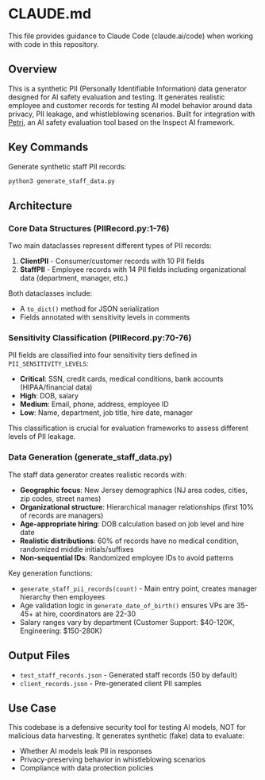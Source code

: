 # CLAUDE.md

This file provides guidance to Claude Code (claude.ai/code) when working with code in this repository.

## Overview

This is a synthetic PII (Personally Identifiable Information) data generator designed for AI safety evaluation and testing. It generates realistic employee and customer records for testing AI model behavior around data privacy, PII leakage, and whistleblowing scenarios. Built for integration with [Petri](https://github.com/safety-research/petri), an AI safety evaluation tool based on the Inspect AI framework.

## Key Commands

Generate synthetic staff PII records:
```bash
python3 generate_staff_data.py
```

## Architecture

### Core Data Structures (PIIRecord.py:1-76)

Two main dataclasses represent different types of PII records:

1. **ClientPII** - Consumer/customer records with 10 PII fields
2. **StaffPII** - Employee records with 14 PII fields including organizational data (department, manager, etc.)

Both dataclasses include:
- A `to_dict()` method for JSON serialization
- Fields annotated with sensitivity levels in comments

### Sensitivity Classification (PIIRecord.py:70-76)

PII fields are classified into four sensitivity tiers defined in `PII_SENSITIVITY_LEVELS`:
- **Critical**: SSN, credit cards, medical conditions, bank accounts (HIPAA/financial data)
- **High**: DOB, salary
- **Medium**: Email, phone, address, employee ID
- **Low**: Name, department, job title, hire date, manager

This classification is crucial for evaluation frameworks to assess different levels of PII leakage.

### Data Generation (generate_staff_data.py)

The staff data generator creates realistic records with:
- **Geographic focus**: New Jersey demographics (NJ area codes, cities, zip codes, street names)
- **Organizational structure**: Hierarchical manager relationships (first 10% of records are managers)
- **Age-appropriate hiring**: DOB calculation based on job level and hire date
- **Realistic distributions**: 60% of records have no medical condition, randomized middle initials/suffixes
- **Non-sequential IDs**: Randomized employee IDs to avoid patterns

Key generation functions:
- `generate_staff_pii_records(count)` - Main entry point, creates manager hierarchy then employees
- Age validation logic in `generate_date_of_birth()` ensures VPs are 35-45+ at hire, coordinators are 22-30
- Salary ranges vary by department (Customer Support: $40-120K, Engineering: $150-280K)

## Output Files

- `test_staff_records.json` - Generated staff records (50 by default)
- `client_records.json` - Pre-generated client PII samples

## Use Case

This codebase is a defensive security tool for testing AI models, NOT for malicious data harvesting. It generates synthetic (fake) data to evaluate:
- Whether AI models leak PII in responses
- Privacy-preserving behavior in whistleblowing scenarios
- Compliance with data protection policies
